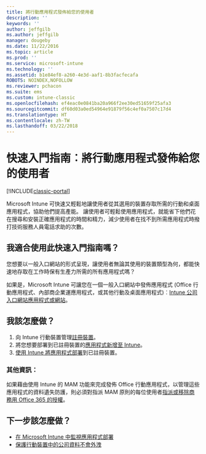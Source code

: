 ```yaml
---
title: 將行動應用程式發佈給您的使用者
description: ''
keywords: ''
author: jeffgilb
ms.author: jeffgilb
manager: dougeby
ms.date: 11/22/2016
ms.topic: article
ms.prod: ''
ms.service: microsoft-intune
ms.technology: ''
ms.assetid: b1e84ef8-a260-4e3d-aaf1-8b3facfecafa
ROBOTS: NOINDEX,NOFOLLOW
ms.reviewer: pchacon
ms.suite: ems
ms.custom: intune-classic
ms.openlocfilehash: ef4eac0e0841ba20a966f2ee30ed51659f25afa3
ms.sourcegitcommit: df60d03a0ed54964e91879f56c4ef0a7507c17d4
ms.translationtype: HT
ms.contentlocale: zh-TW
ms.lasthandoff: 03/22/2018
---
```

# <a name="quick-start-guide-publish-mobile-apps-to-your-users"></a>快速入門指南︰將行動應用程式發佈給您的使用者

[!INCLUDE[classic-portal](../includes/classic-portal.md)]

Microsoft Intune 可快速又輕鬆地讓使用者從其選用的裝置存取所需的行動和桌面應用程式，協助他們提高產能。 讓使用者可輕鬆使用應用程式，就能省下他們花在搜尋和安裝正確應用程式的時間和精力，減少使用者在找不到所需應用程式時撥打技術服務人員電話求助的次數。   

## <a name="is-this-quick-start-guide-right-for-me"></a>我適合使用此快速入門指南嗎？
您想要以一般入口網站的形式呈現，讓使用者無論其使用的裝置類型為何，都能快速地存取在工作時保有生產力所需的所有應用程式嗎？

如果是，Microsoft Intune 可讓您在一個一般入口網站中發佈應用程式 (Office 行動應用程式、內部商企業運應用程式，或其他行動及桌面應用程式)︰[Intune 公司入口網站應用程式或網站](/intune-user-help/company-portal-frequently-asked-questions)。

## <a name="how-do-i-do-it"></a>我該怎麼做？
1.  向 Intune 行動裝置管理[註冊裝置](/intune-classic/deploy-use/enroll-devices-in-microsoft-intune)。
2.  將您想要部署到已註冊裝置的[應用程式新增至 Intune](/intune-classic/deploy-use/add-apps-for-mobile-devices-in-microsoft-intune)。
3.  [使用 Intune 將應用程式部署](/intune-classic/deploy-use/deploy-apps)到已註冊裝置。

### <a name="additional-information"></a>其他資訊：
如果藉由使用 Intune 的 MAM 功能來完成發佈 Office 行動應用程式，以管理這些應用程式的資料遺失防護，則必須對指派 MAM 原則的每位使用者[指派或移除商務用 Office 365 的授權](https://support.office.com/article/Assign-or-remove-licenses-for-Office-365-for-business-997596b5-4173-4627-b915-36abac6786dc)。

## <a name="what-should-i-do-next"></a>下一步該怎麼做？
- [在 Microsoft Intune 中監視應用程式部署](/intune-classic/deploy-use/monitor-apps-in-microsoft-intune)
- [保護行動裝置中的公司資料不會外洩](/intune-classic/deploy-use/protect-app-data-using-mobile-app-management-policies-with-microsoft-intune)
